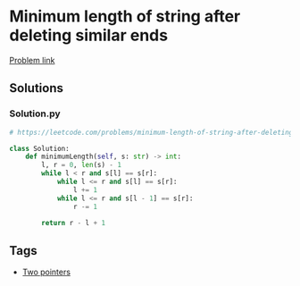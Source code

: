 # Minimum length of string after deleting similar ends

[Problem link](https://leetcode.com/problems/minimum-length-of-string-after-deleting-similar-ends/)

## Solutions


### Solution.py
```py
# https://leetcode.com/problems/minimum-length-of-string-after-deleting-similar-ends/

class Solution:
    def minimumLength(self, s: str) -> int:
        l, r = 0, len(s) - 1
        while l < r and s[l] == s[r]:
            while l <= r and s[l] == s[r]:
                l += 1
            while l <= r and s[l - 1] == s[r]:
                r -= 1

        return r - l + 1
```
## Tags

* [Two pointers](/Collections/two-pointers.md#two-pointers)
